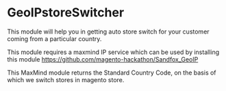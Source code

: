 # GeoIPstoreSwitcher
This module will help you in getting auto store switch for your customer coming from a particular country. 

This module requires a maxmind IP service which can be used by installing this module https://github.com/magento-hackathon/Sandfox_GeoIP

This MaxMind module returns the Standard Country Code, on the basis of which we switch stores in magento store. 
